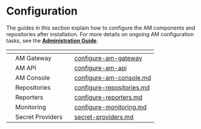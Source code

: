 # Configuration

The guides in this section explain how to configure the AM components and repositories after installation. For more details on ongoing AM configuration tasks, see the [**Administration Guide**](../../guides/administration.md).

<table data-view="cards"><thead><tr><th></th><th></th><th></th><th data-hidden data-card-target data-type="content-ref"></th></tr></thead><tbody><tr><td></td><td>AM Gateway</td><td></td><td><a href="configure-am-gateway/">configure-am-gateway</a></td></tr><tr><td></td><td>AM API</td><td></td><td><a href="configure-am-api/">configure-am-api</a></td></tr><tr><td></td><td>AM Console</td><td></td><td><a href="configure-am-console.md">configure-am-console.md</a></td></tr><tr><td></td><td>Repositories</td><td></td><td><a href="configure-repositories.md">configure-repositories.md</a></td></tr><tr><td></td><td>Reporters</td><td></td><td><a href="configure-reporters.md">configure-reporters.md</a></td></tr><tr><td></td><td>Monitoring</td><td></td><td><a href="configure-monitoring.md">configure-monitoring.md</a></td></tr><tr><td></td><td>Secret Providers</td><td></td><td><a href="secret-providers.md">secret-providers.md</a></td></tr></tbody></table>
